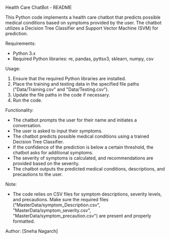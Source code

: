 Health Care ChatBot - README

This Python code implements a health care chatbot that predicts possible medical conditions based on symptoms provided by the user. The chatbot utilizes a Decision Tree Classifier and Support Vector Machine (SVM) for prediction.

Requirements:
- Python 3.x
- Required Python libraries: re, pandas, pyttsx3, sklearn, numpy, csv

Usage:
1. Ensure that the required Python libraries are installed.
2. Place the training and testing data in the specified file paths ("Data/Training.csv" and "Data/Testing.csv").
3. Update the file paths in the code if necessary.
4. Run the code.

Functionality:
- The chatbot prompts the user for their name and initiates a conversation.
- The user is asked to input their symptoms.
- The chatbot predicts possible medical conditions using a trained Decision Tree Classifier.
- If the confidence of the prediction is below a certain threshold, the chatbot asks for additional symptoms.
- The severity of symptoms is calculated, and recommendations are provided based on the severity.
- The chatbot outputs the predicted medical conditions, descriptions, and precautions to the user.

Note:
- The code relies on CSV files for symptom descriptions, severity levels, and precautions. Make sure the required files ("MasterData/symptom_Description.csv", "MasterData/symptom_severity.csv", "MasterData/symptom_precaution.csv") are present and properly formatted.

Author: [Sneha Nagarch]


